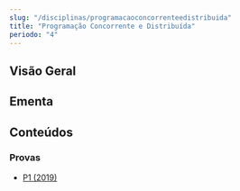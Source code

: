 ```yaml
---
slug: "/disciplinas/programacaoconcorrenteedistribuida"
title: "Programação Concorrente e Distribuída"
periodo: "4"
---
```


## Visão Geral

## Ementa

## Conteúdos

### Provas
- [P1 (2019)](https://drive.google.com/file/d/1L0sc9OUYRe7Wp3us9RamBNwx6NhGOsSD/view?usp=sharing)